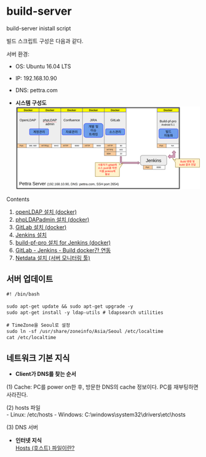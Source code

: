 # build-server
build-server inistall script

빌드 스크립트 구성은 다음과 같다.

서버 환경:
* OS: Ubuntu 16.04 LTS
* IP: 192.168.10.90
* DNS: pettra.com

* **시스템 구성도**
![](/assets/build_system.png)  


Contents  
1. [openLDAP 설치 (docker)](https://github.com/roykang75/build-server/blob/master/setupOpenLDAP.md)  
2. [phpLDAPadmin 설치 (docker)](https://github.com/roykang75/build-server/blob/master/setupPHPLDAPadmin.md)  
3. [GitLab 설치 (docker)](https://github.com/roykang75/build-server/blob/master/setupGitLab.md)  
4. [Jenkins 설치](https://github.com/roykang75/build-server/blob/master/setupJenkins.md)  
5. [build-pf-pro 설치 for Jenkins (docker)](https://github.com/roykang75/build-server/blob/master/setupBuild-pf-pro.md)  
6. [GitLab - Jenkins - Build docker간 연동](https://github.com/roykang75/build-server/blob/master/setupGitLab_Jenkins_Build.md)
7. [Netdata 설치 (서버 모니터링 툴)](https://github.com/roykang75/build-server/blob/master/setupNetdata.md)  

## 서버 업데이트
```
#! /bin/bash

sudo apt-get update && sudo apt-get upgrade -y
sudo apt-get install -y ldap-utils # ldapsearch utilities

# TimeZone을 Seoul로 설정
sudo ln -sf /usr/share/zoneinfo/Asia/Seoul /etc/localtime
cat /etc/localtime
```

## 네트워크 기본 지식  
* **Client가 DNS를 찾는 순서**  

(1) Cache: PC를 power on한 후, 방문한 DNS의 cache 정보이다. PC를 재부팅하면 사라진다.  

(2) hosts 파일  
    - Linux: /etc/hosts
    - Windows: C:\windows\system32\drivers\etc\hosts  
    
(3) DNS 서버    

* **인터넷 지식**  
    [Hosts (호스트) 파일이란?](https://github.com/roykang75/build-server/blob/master/whatIsHosts.md)
